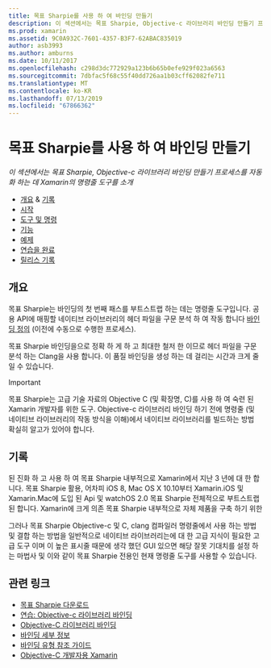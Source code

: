 ```yaml
---
title: 목표 Sharpie를 사용 하 여 바인딩 만들기
description: 이 섹션에서는 목표 Sharpie, Objective-c 라이브러리 바인딩 만들기 프로세스를 자동화 하는 데 Xamarin의 명령줄 도구를 소개
ms.prod: xamarin
ms.assetid: 9C0A932C-7601-4357-B3F7-62ABAC835019
author: asb3993
ms.author: amburns
ms.date: 10/11/2017
ms.openlocfilehash: c298d3dc772929a123b6b65b0efe929f023a6563
ms.sourcegitcommit: 7dbfac5f68c55f40dd726aa1b03cff62082fe711
ms.translationtype: MT
ms.contentlocale: ko-KR
ms.lasthandoff: 07/13/2019
ms.locfileid: "67866362"
---
```

# <a name="creating-bindings-with-objective-sharpie"></a>목표 Sharpie를 사용 하 여 바인딩 만들기

_이 섹션에서는 목표 Sharpie, Objective-c 라이브러리 바인딩 만들기 프로세스를 자동화 하는 데 Xamarin의 명령줄 도구를 소개_

- [개요](#overview) & [기록](#history)
- [시작](get-started.md)
- [도구 및 명령](tools.md)
- [기능](platform/index.md)
- [예제](examples/index.md)
- [연습을 완료](~/ios/platform/binding-objective-c/walkthrough.md)
- [릴리스 기록](releases.md)

## <a name="overview"></a>개요

목표 Sharpie는 바인딩의 첫 번째 패스를 부트스트랩 하는 데는 명령줄 도구입니다.
공용 API에 매핑할 네이티브 라이브러리의 헤더 파일을 구문 분석 하 여 작동 합니다 [바인딩 정의](~/cross-platform/macios/binding/objective-c-libraries.md#The_API_definition_file) (이전에 수동으로 수행한 프로세스).

목표 Sharpie 바인딩을으로 정확 하 게 하 고 최대한 철저 한 이므로 헤더 파일을 구문 분석 하는 Clang을 사용 합니다. 이 품질 바인딩을 생성 하는 데 걸리는 시간과 크게 줄일 수 있습니다.

> [!IMPORTANT]
> 목표 Sharpie는 고급 기술 자료의 Objective C (및 확장명, C)를 사용 하 여 숙련 된 Xamarin 개발자를 위한 도구. Objective-c 라이브러리 바인딩 하기 전에 명령줄 (및 네이티브 라이브러리의 작동 방식을 이해)에서 네이티브 라이브러리를 빌드하는 방법 확실히 알고가 있어야 합니다.

## <a name="history"></a>기록

된 진화 하 고 사용 하 여 목표 Sharpie 내부적으로 Xamarin에서 지난 3 년에 대 한 합니다. 목표 Sharpie 활용, 어차피 iOS 8, Mac OS X 10.10부터 Xamarin.iOS 및 Xamarin.Mac에 도입 된 Api 및 watchOS 2.0 목표 Sharpie 전체적으로 부트스트랩 된 합니다. Xamarin에 크게 의존 목표 Sharpie 내부적으로 자체 제품을 구축 하기 위한

그러나 목표 Sharpie Objective-c 및 C, clang 컴파일러 명령줄에서 사용 하는 방법 및 결합 하는 방법을 일반적으로 네이티브 라이브러리는에 대 한 고급 지식이 필요한 고급 도구 이며 이 높은 표시줄 때문에 생각 했던 GUI 있으면 해당 잘못 기대치를 설정 하는 마법사 및 이와 같이 목표 Sharpie 전용인 현재 명령줄 도구를 사용할 수 있습니다.

## <a name="related-links"></a>관련 링크

- [목표 Sharpie 다운로드](https://aka.ms/objective-sharpie)
- [연습: Objective-c 라이브러리 바인딩](~/ios/platform/binding-objective-c/walkthrough.md)
- [Objective-C 라이브러리 바인딩](~/cross-platform/macios/binding/objective-c-libraries.md)
- [바인딩 세부 정보](~/cross-platform/macios/binding/overview.md)
- [바인딩 유형 참조 가이드](~/cross-platform/macios/binding/binding-types-reference.md)
- [Objective-C 개발자용 Xamarin](~/ios/get-started/objective-c-developers/index.md)

